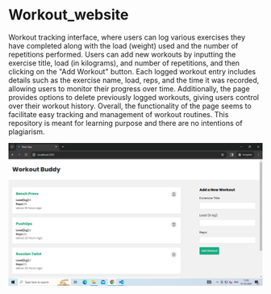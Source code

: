 # Workout_website
Workout tracking interface, where users can log various exercises they have completed along with the load (weight) used and the number of repetitions 
performed. Users can add new workouts by inputting the exercise title, load (in kilograms), and number of repetitions, and then clicking on the "Add Workout" 
button. Each logged workout entry includes details such as the exercise name, load, reps, and the time it was recorded, allowing users to monitor their 
progress over time. Additionally, the page provides options to delete previously logged workouts, giving users control over their workout history. 
Overall, the functionality of the page seems to facilitate easy tracking and management of workout routines.
This repository is meant for learning purpose and there are no intentions of plagiarism.


![Website Screenshot](image.png)